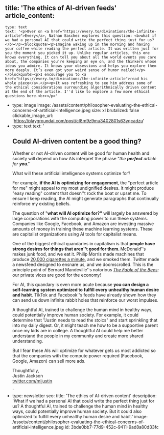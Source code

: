 title: 'The ethics of AI-driven feeds'
article_content:
  -
    type: text
    text: '<p>Over on <a href="https://every.to/divinations/the-infinite-article">Every</a>, Nathan Baschez explores this question: <b>what if we had a personal AI that could write the perfect thing just for us?</b></p><blockquote><p>Imagine waking up in the morning and having your coffee while reading the perfect article. It was written just for you the moment you picked it up. Unlike regular articles, this one knows everything. It can tell you about all the world events you care about, the companies you’re keeping an eye on, and the thinkers whose ideas you admire. It knows your obsessions and helps you explore them more deeply. It’s even got your weird sense of humor nailed!</p></blockquote><p>I encourage you to <a href="https://every.to/divinations/the-infinite-article">read his whole piece</a>.</p><p>It was refreshing to see him address some of the ethical considerations surrounding algorithmically driven content at the end of the article. I''d like to explore a few more ethical questions here.<br></p>'
  -
    type: image
    image: /assets/content/philosopher-evaluating-the-ethical-concerns-of-artificial-intelligence.jpeg
    size: xl
    brutalized: false
    clickable_image_url: 'https://playgroundai.com/post/cl8m9z9mu3402801s63yqcadzu'
  -
    type: text
    text: '<h2>Could AI-driven content be a good thing?</h2><p>Whether or not AI-driven content will be good for human health and society will depend on how AIs interpret the phrase "<i>the <b>perfect</b> article for <b>you</b></i>."</p><p>What will these artificial intelligence systems optimize for?</p><p>For example, <b>if the AI is optimizing for engagement</b>, the "perfect article for me" might appeal to my most undignified desires. It might produce "easy reading" content that doesn''t rock the boat or upset me. To ensure I keep reading, the AI might generate paragraphs that continually reinforce my existing beliefs.</p><p>The question of "<b>what will AI optimize for?"</b>&nbsp;will largely be answered by large corporations with the computing power to run these systems. Companies like Google, Facebook, and Amazon are investing massive amounts of money in training these machine learning systems. These are capitalist organizations using AI tools for capitalist means.</p><p>One of the biggest ethical quandaries in capitalism is that <b>people have strong desires for things that aren''t good for them. </b>McDonald''s makes junk food, and we eat it. Philip Morris made machines that produce <a href="https://www.pmi.com/investor-relations/overview/how-cigarettes-are-made">20,000 cigarettes a minute</a>, and we smoked them. Twitter made a newsfeed designed to ensnare us, and we doomscrolled. This is the principle point of Bernard Mandeville''s notorious&nbsp;<i><a href="https://iep.utm.edu/mandevil/">The Fable of the Bees</a></i>: our private vices are good for the economy!</p><p>For AI, this quandary is even more acute because <b>you can design a self-learning system optimized to fulfill every unhealthy human desire and habit</b>. TikTok and Facebook''s feeds have already shown how they can send us down infinite rabbit holes that reinforce our worst impulses.</p><p>A thoughtful AI, trained to challenge the human mind in healthy ways, could potentially improve human society. For example, it could determine that "Justin needs to read the stoics" and start sprinkling that into my daily digest. Or, it might teach me how to be a supportive parent once my kids are in college. A thoughtful AI could help me better understand the people in my community and create more shared understanding.</p><p>But I fear these AIs will optimize for whatever gets us most addicted so that the companies with the compute power required (Facebook, Google, Amazon) can sell more ads.</p><p>Thoughtfully,&nbsp;<br>Justin Jackson<br><a href="https://twitter.com/mijustin">twitter.com/mijustin</a></p>'
  -
    type: newsletter
seo:
  title: 'The ethics of AI-driven content'
  description: 'What if we had a personal AI that could write the perfect thing just for us? A thoughtful AI, trained to challenge the human mind in healthy ways, could potentially improve human society. But it could also optimized to fulfill every unhealthy human desire and habit.'
  image: /assets/content/philosopher-evaluating-the-ethical-concerns-of-artificial-intelligence.jpeg
id: 3bde0bb7-77d9-452c-9411-9ad8a80d33fc
